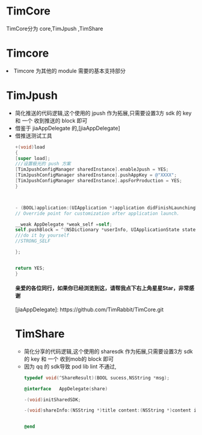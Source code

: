 # TimCore
TimCore分为 core,TimJpush ,TimShare 


<h1>Timcore</h1>
<li>Timcore 为其他的 module 需要的基本支持部分 </li>






<h1>TimJpush</h1>
<ul>
<li>简化推送的代码逻辑,这个使用的 jpush 作为拓展,只需要设置3方 sdk 的 key 和 一个 收到推送的 block 即可</li>
<li>借鉴于 jiaAppDelegate 的,[jiaAppDelegate]</li>
<li>借推送测试工具 <https://github.com/KnuffApp/Knuff></li>

````objectivec
+(void)load
{
[super load];
///设置极光的 push 方案
[TimJpushConfigManager sharedInstance].enableJpush = YES;
[TimJpushConfigManager sharedInstance].pushAppKey = @"XXXX";
[TimJpushConfigManager sharedInstance].apsForProduction = YES;
}



- (BOOL)application:(UIApplication *)application didFinishLaunchingWithOptions:(NSDictionary *)launchOptions {
// Override point for customization after application launch.

__weak AppDelegate *weak_self =self;
self.pushBlock = ^(NSDictionary *userInfo, UIApplicationState state){
///do it by yourself
//STRONG_SELF

};


return YES;
}
````

<h4>亲爱的各位同行，如果你已经浏览到这，请帮我点下右上角星星Star，非常感谢</h4>
[jiaAppDelegate]: https://github.com/TimRabbit/TimCore.git





<h1>TimShare</h1>
<ul>
<li>简化分享的代码逻辑,这个使用的 sharesdk 作为拓展,只需要设置3方 sdk 的 key 和 一个 收到mob的 block 即可</li>
<li>因为 qq 的 sdk导致 pod lib lint 不通过,</li>

````objectivec
typedef void(^ShareResult)(BOOL sucess,NSString *msg);

@interface   AppDelegate(share)

-(void)initSharedSDK;

-(void)shareInfo:(NSString *)title content:(NSString *)content image:(id)image  url:(NSString *)url actionSheet:(UIView *)actionSheet onShareStateChanged:(ShareResult)shareStateChangedHandler;


@end


